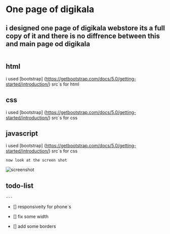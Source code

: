 #   One page of digikala

i designed one  page of digikala webstore its a full copy of it and there is no diffrence between this and main page od digikala
---
![]()
## html

 i used [bootstrap]  (https://getbootstrap.com/docs/5.0/getting-started/introduction/)
 src`s for html 



## css

 i used [bootstrap]  (https://getbootstrap.com/docs/5.0/getting-started/introduction/)
 src`s for css 

## javascript

 i used [bootstrap]  (https://getbootstrap.com/docs/5.0/getting-started/introduction/)
 src`s for css 

```
now look at the screen shot
```

![screenshot](png.png)

## todo-list
   
    ---

- [] responsiveity for phone`s

- [] fix some width

- [] add some borders



